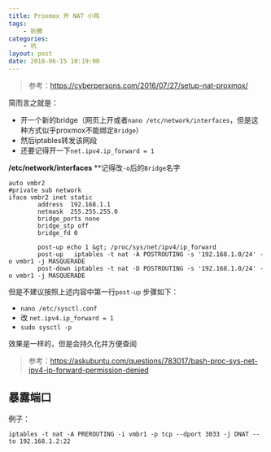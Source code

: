 ```yaml
---
title: Proxmox 开 NAT 小鸡
tags: 
    - 折腾
categories:
    - 坑
layout: post
date: 2018-06-15 10:19:00
---
```


> 参考：https://cyberpersons.com/2016/07/27/setup-nat-proxmox/


简而言之就是：

- 开一个新的bridge（网页上开或者`nano /etc/network/interfaces`，但是这种方式似乎proxmox不能绑定`Bridge`）
- 然后iptables转发该网段
- 还要记得开一下`net.ipv4.ip_forward = 1`

**/etc/network/interfaces**
**记得改`-o`后的`Bridge`名字

```
auto vmbr2
#private sub network
iface vmbr2 inet static
        address  192.168.1.1
        netmask  255.255.255.0
        bridge_ports none
        bridge_stp off
        bridge_fd 0

        post-up echo 1 &gt; /proc/sys/net/ipv4/ip_forward
        post-up   iptables -t nat -A POSTROUTING -s '192.168.1.0/24' -o vmbr1 -j MASQUERADE
        post-down iptables -t nat -D POSTROUTING -s '192.168.1.0/24' -o vmbr1 -j MASQUERADE
```



但是不建议按照上述内容中第一行`post-up`
步骤如下：

- `nano /etc/sysctl.conf`
-  改 `net.ipv4.ip_forward = 1`
-  `sudo sysctl -p`

效果是一样的，但是会持久化并方便查阅

> 参考：https://askubuntu.com/questions/783017/bash-proc-sys-net-ipv4-ip-forward-permission-denied



## 暴露端口

例子：

`iptables -t nat -A PREROUTING -i vmbr1 -p tcp --dport 3033 -j DNAT --to 192.168.1.2:22
`

